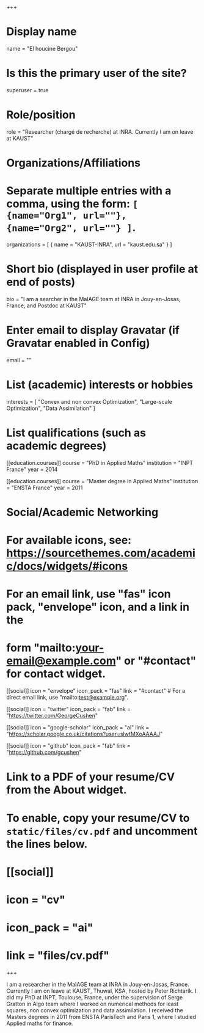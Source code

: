 +++
# Display name
name = "El houcine Bergou"

# Is this the primary user of the site?
superuser = true

# Role/position
role = "Researcher (chargé de recherche) at INRA. Currently I am on leave at KAUST"

# Organizations/Affiliations
#   Separate multiple entries with a comma, using the form: `[ {name="Org1", url=""}, {name="Org2", url=""} ]`.
organizations = [ { name = "KAUST-INRA", url = "kaust.edu.sa" } ]

# Short bio (displayed in user profile at end of posts)

bio = "I am a searcher in the MaIAGE team at INRA in Jouy-en-Josas, France, and Postdoc at KAUST"

# Enter email to display Gravatar (if Gravatar enabled in Config)
email = ""

# List (academic) interests or hobbies
interests = [
  "Convex and non convex Optimization",
  "Large-scale Optimization",
  "Data Assimilation"
]

# List qualifications (such as academic degrees)
[[education.courses]]
  course = "PhD in Applied Maths"
  institution = "INPT France"
  year = 2014

[[education.courses]]
  course = "Master degree in Applied Maths"
  institution = "ENSTA France"
  year = 2011


# Social/Academic Networking
# For available icons, see: https://sourcethemes.com/academic/docs/widgets/#icons
#   For an email link, use "fas" icon pack, "envelope" icon, and a link in the
#   form "mailto:your-email@example.com" or "#contact" for contact widget.

[[social]]
  icon = "envelope"
  icon_pack = "fas"
  link = "#contact"  # For a direct email link, use "mailto:test@example.org".

[[social]]
  icon = "twitter"
  icon_pack = "fab"
  link = "https://twitter.com/GeorgeCushen"

[[social]]
  icon = "google-scholar"
  icon_pack = "ai"
  link = "https://scholar.google.co.uk/citations?user=sIwtMXoAAAAJ"

[[social]]
  icon = "github"
  icon_pack = "fab"
  link = "https://github.com/gcushen"

# Link to a PDF of your resume/CV from the About widget.
# To enable, copy your resume/CV to `static/files/cv.pdf` and uncomment the lines below.
# [[social]]
#   icon = "cv"
#   icon_pack = "ai"
#   link = "files/cv.pdf"

+++

I am a researcher in the MaIAGE team at INRA in Jouy-en-Josas, France. Currently I am on leave at KAUST, Thuwal, KSA, hosted by Peter Richtarik. I did my PhD at INPT, Toulouse, France, under the supervision of Serge Gratton in Algo team where I worked on
numerical methods for least squares, non convex optimization and data assimilation. I received the Masters degrees in 2011 from ENSTA ParisTech and Paris 1, where I studied Applied maths for finance.
 
